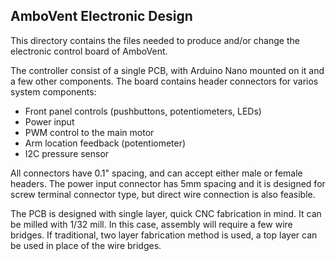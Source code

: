 AmboVent Electronic Design
--------------------------
This directory contains the files needed to produce and/or change the electronic control board of AmboVent.

The controller consist of a single PCB, with Arduino Nano mounted on it and a few other components. The board contains header connectors for varios system components:
- Front panel controls (pushbuttons, potentiometers, LEDs)
- Power input
- PWM control to the main motor
- Arm location feedback (potentiometer)
- I2C pressure sensor
 
All connectors have 0.1" spacing, and can accept either male or female headers. The power
input connector has 5mm spacing and it is designed for screw terminal connector type, but
direct wire connection is also feasible.

The PCB is designed with single layer, quick CNC fabrication in mind. It can be milled
with 1/32 mill. In this case, assembly will require a few wire bridges. If traditional, 
two layer fabrication method is used, a top layer can be used in place of the wire bridges.
